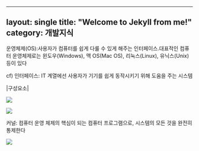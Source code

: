 
 ---
layout: single
title:  "Welcome to Jekyll from me!"
category: 개발지식
---

운영체제(OS):사용자가 컴퓨터를 쉽게 다룰 수 있게 해주는 인터페이스.대표적인 컴퓨터 운영체제로는 윈도우(Windows), 맥 OS(Mac OS), 리눅스(Linux), 유닉스(Unix) 등이 있다

cf) 인터페이스: IT 계열에선 사용자가 기기를 쉽게 동작시키기 위해 도움을 주는 시스템

|구성요소|

![](https://w.namu.la/s/714c0e6deee4500d49151cfdb943fe1590236291f619ca7cc91e15b159db517b71a2c4f9e9338b74bddec3ec95c809820e8ba7813b8e0eff59a4267058c002f51d9acf38c1f26a88df702663913da4312a8092c5fd4ef8f53a105a376365e688)

![](https://upload.wikimedia.org/wikipedia/commons/thumb/3/3a/Operating_system_placement_kor.svg/180px-Operating_system_placement_kor.svg.png)

커널: 컴퓨터 운영 체제의 핵심이 되는 컴퓨터 프로그램으로, 시스템의 모든 것을 완전히 통제한다

![](https://upload.wikimedia.org/wikipedia/commons/thumb/8/8f/Kernel_Layout.svg/200px-Kernel_Layout.svg.png)



